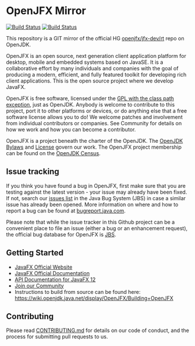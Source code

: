 # OpenJFX Mirror
[![Build Status](https://travis-ci.org/javafxports/openjdk-jfx.svg?branch=develop)](https://travis-ci.org/javafxports/openjdk-jfx) [![Build Status](https://ci.appveyor.com/api/projects/status/github/javafxports/openjdk-jfx?branch=develop&svg=true)](https://ci.appveyor.com/project/javafxports-github-bot/openjdk-jfx)

This repository is a GIT mirror of the official HG [openjfx/jfx-dev/rt](https://hg.openjdk.java.net/openjfx/jfx-dev/rt) repo on OpenJDK.

OpenJFX is an open source, next generation client application platform for desktop, mobile and embedded systems based on JavaSE. It is a collaborative effort by many individuals and companies with the goal of producing a modern, efficient, and fully featured toolkit for developing rich client applications. This is the open source project where we develop JavaFX.

OpenJFX is free software, licensed under the [GPL with the class path exception](../LICENSE), just as OpenJDK. Anybody is welcome to contribute to this project, port it to other platforms or devices, or do anything else that a free software license allows you to do! We welcome patches and involvement from individual contributors or companies. See Community for details on how we work and how you can become a contributor.

OpenJFX is a project beneath the charter of the OpenJDK. The [OpenJDK Bylaws](http://openjdk.java.net/bylaws) and [License](../LICENSE) govern our work. The OpenJFX project membership can be found on the [OpenJDK Census](http://openjdk.java.net/census#openjfx).

## Issue tracking

If you think you have found a bug in OpenJFX, first make sure that you are testing against the latest version - your issue may already have been fixed. If not, search our [issues list](https://bugs.openjdk.java.net) in the Java Bug System (JBS) in case a similar issue has already been opened. More information on where and how to report a bug can be found at [bugreport.java.com](http://bugreport.java.com/).

Please note that while the issue tracker in this Github project can be a convenient place to file an issue (either a bug or an enhancement request), the official bug database for OpenJFX is [JBS](https://bugs.openjdk.java.net).

## Getting Started

* [JavaFX Official Website](https://openjfx.io/)
* [JavaFX Official Documentation](https://openjfx.io/openjfx-docs/)
* [API Documentation for JavaFX 12](https://openjfx.io/javadoc/12/)
* [Join our Community](https://openjfx.io/#fh5co-work)
* Instructions to build from source can be found here: https://wiki.openjdk.java.net/display/OpenJFX/Building+OpenJFX


## Contributing

Please read [CONTRIBUTING.md](CONTRIBUTING.md) for details on our code of conduct, and the process for submitting pull requests to us.


